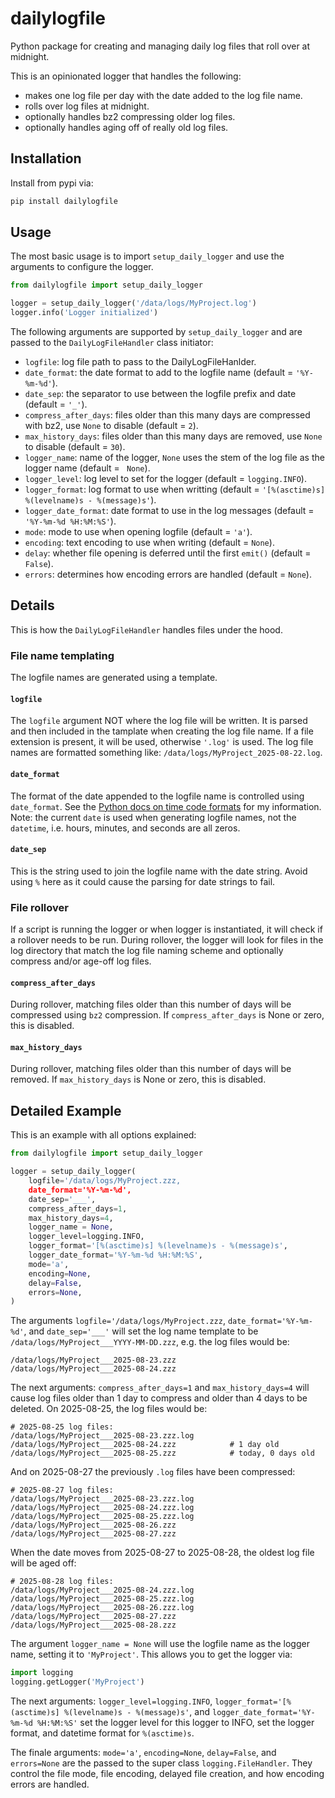 # dailylogfile
Python package for creating and managing daily log files that roll over at midnight.

This is an opinionated logger that handles the following:
* makes one log file per day with the date added to the log file name.
* rolls over log files at midnight.
* optionally handles bz2 compressing older log files.
* optionally handles aging off of really old log files.

## Installation
Install from pypi via:
```sh
pip install dailylogfile
```

## Usage
The most basic usage is to import `setup_daily_logger` and use the arguments to configure the logger.
```python
from dailylogfile import setup_daily_logger

logger = setup_daily_logger('/data/logs/MyProject.log')
logger.info('Logger initialized')
```

The following arguments are supported by `setup_daily_logger` and are passed to the `DailyLogFileHandler` class initiator:
* `logfile`: log file path to pass to the DailyLogFileHanlder.
* `date_format`: the date format to add to the logfile name (default = `'%Y-%m-%d'`).
* `date_sep`: the separator to use between the logfile prefix and date (default = `'_'`).
* `compress_after_days`: files older than this many days are compressed with bz2, use `None` to disable (default = `2`).
* `max_history_days`: files older than this many days are removed, use `None` to disable (default = `30`).
* `logger_name`: name of the logger, `None` uses the stem of the log file as the logger name (default = ` None`).
* `logger_level`: log level to set for the logger (default = `logging.INFO`).
* `logger_format`: log format to use when writting (default = `'[%(asctime)s] %(levelname)s - %(message)s'`).
* `logger_date_format`: date format to use in the log messages (default = `'%Y-%m-%d %H:%M:%S'`).
* `mode`: mode to use when opening logfile (default = `'a'`).
* `encoding`: text encoding to use when writing (default = `None`).
* `delay`: whether file opening is deferred until the first `emit()` (default = `False`).
* `errors`: determines how encoding errors are handled (default = `None`).

## Details
This is how the `DailyLogFileHandler` handles files under the hood.

### File name templating
The logfile names are generated using a template.
#### `logfile`
The `logfile` argument NOT where the log file will be written.  It is parsed and then included in the tamplate when creating the log file name. 
If a file extension is present, it will be used, otherwise `'.log'` is used.  The log file names are formatted something like: `/data/logs/MyProject_2025-08-22.log`. 

#### `date_format`
The format of the date appended to the logfile name is controlled using `date_format`.  See the [Python docs on time code formats](https://docs.python.org/3.13/library/datetime.html#strftime-and-strptime-format-codes) for my information.  Note: the current `date` is used when generating logfile names, not the `datetime`, i.e. hours, minutes, and seconds are all zeros.

#### `date_sep`
This is the string used to join the logfile name with the date string. Avoid using `%` here as it could cause the parsing for date strings to fail.

### File rollover
If a script is running the logger or when logger is instantiated, it will check if a rollover needs to be run.  During rollover, the logger will look for files in the log directory that match
the log file naming scheme and optionally compress and/or age-off log files.

#### `compress_after_days`
During rollover, matching files older than this number of days will be compressed using `bz2` compression.  If `compress_after_days` is None or zero, this is disabled.

#### `max_history_days`
During rollover, matching files older than this number of days will be removed. If `max_history_days` is None or zero, this is disabled.

## Detailed Example
This is an example with all options explained:

```python
from dailylogfile import setup_daily_logger

logger = setup_daily_logger(
    logfile='/data/logs/MyProject.zzz,
    date_format='%Y-%m-%d',
    date_sep='___',
    compress_after_days=1,
    max_history_days=4,
    logger_name = None,
    logger_level=logging.INFO,
    logger_format='[%(asctime)s] %(levelname)s - %(message)s',
    logger_date_format='%Y-%m-%d %H:%M:%S',
    mode='a',
    encoding=None,
    delay=False,
    errors=None,
)
```

The arguments `logfile='/data/logs/MyProject.zzz`, `date_format='%Y-%m-%d'`, and `date_sep='___'` will set the log name template to be `/data/logs/MyProject___YYYY-MM-DD.zzz`, e.g. the log files would be: 
```
/data/logs/MyProject___2025-08-23.zzz
/data/logs/MyProject___2025-08-24.zzz
```

The next arguments: `compress_after_days=1` and `max_history_days=4` will cause log files older than 1 day to compress and older than 4 days to be deleted. On 2025-08-25, the log files would be:
```
# 2025-08-25 log files:
/data/logs/MyProject___2025-08-23.zzz.log
/data/logs/MyProject___2025-08-24.zzz            # 1 day old
/data/logs/MyProject___2025-08-25.zzz            # today, 0 days old
```

And on 2025-08-27 the previously `.log` files have been compressed:
```
# 2025-08-27 log files:
/data/logs/MyProject___2025-08-23.zzz.log
/data/logs/MyProject___2025-08-24.zzz.log
/data/logs/MyProject___2025-08-25.zzz.log
/data/logs/MyProject___2025-08-26.zzz
/data/logs/MyProject___2025-08-27.zzz
```

When the date moves from 2025-08-27 to 2025-08-28, the oldest log file will be aged off:
```
# 2025-08-28 log files:
/data/logs/MyProject___2025-08-24.zzz.log
/data/logs/MyProject___2025-08-25.zzz.log
/data/logs/MyProject___2025-08-26.zzz.log
/data/logs/MyProject___2025-08-27.zzz
/data/logs/MyProject___2025-08-28.zzz
```

The argument `logger_name = None` will use the logfile name as the logger name, setting it to `'MyProject'`.  This allows you to get the logger via:
```python
import logging
logging.getLogger('MyProject')
```

The next arguments: `logger_level=logging.INFO`, `logger_format='[%(asctime)s] %(levelname)s - %(message)s'`, and `logger_date_format='%Y-%m-%d %H:%M:%S'` set the logger level for this logger to INFO, set the logger format, and datetime format for `%(asctime)s`.

The finale arguments: `mode='a'`, `encoding=None`, `delay=False`, and `errors=None` are the passed to the super class `logging.FileHandler`.  They control the file mode, file encoding, delayed file creation, and how encoding errors are handled.

